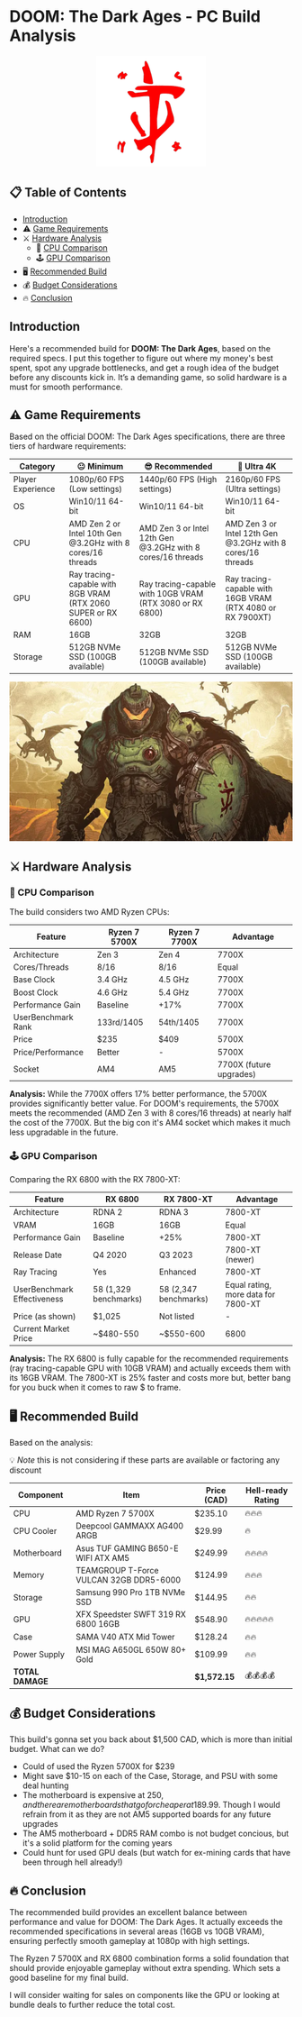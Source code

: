 # DOOM: The Dark Ages - PC Build Analysis

<p align="center">
  <img src="/images/slayer.png" width="196" height="196" />
</p>

## 📋 Table of Contents
- [Introduction](#introduction)
- ⚠️ [Game Requirements](#game-requirements)
- ⚔️ [Hardware Analysis](#hardware-analysis)
  - 🧠 [CPU Comparison](#cpu-comparison)
  - 🕹️ [GPU Comparison](#gpu-comparison)
- 🖥 [Recommended Build](#recommended-build)
- 💰 [Budget Considerations](#budget-considerations)
- 🔥 [Conclusion](#conclusion)

## Introduction

Here's a recommended build for **DOOM: The Dark Ages**, based on the required specs. I put this together to figure out where my money's best spent, spot any upgrade bottlenecks, and get a rough idea of the budget before any discounts kick in. It’s a demanding game, so solid hardware is a must for smooth performance.


## ⚠️ Game Requirements

Based on the official DOOM: The Dark Ages specifications, there are three tiers of hardware requirements:



| Category | 😐 Minimum | 😎 Recommended | 🤯 Ultra 4K |
|----------|---------|-------------|----------|
| Player Experience | 1080p/60 FPS (Low settings) | 1440p/60 FPS (High settings) | 2160p/60 FPS (Ultra settings) |
| OS | Win10/11 64-bit | Win10/11 64-bit | Win10/11 64-bit |
| CPU | AMD Zen 2 or Intel 10th Gen<br>@3.2GHz with 8 cores/16 threads | AMD Zen 3 or Intel 12th Gen<br>@3.2GHz with 8 cores/16 threads | AMD Zen 3 or Intel 12th Gen<br>@3.2GHz with 8 cores/16 threads |
| GPU | Ray tracing-capable with 8GB VRAM<br>(RTX 2060 SUPER or RX 6600) | Ray tracing-capable with 10GB VRAM<br>(RTX 3080 or RX 6800) | Ray tracing-capable with 16GB VRAM<br>(RTX 4080 or RX 7900XT) |
| RAM | 16GB | 32GB | 32GB |
| Storage | 512GB NVMe SSD (100GB available) | 512GB NVMe SSD (100GB available) | 512GB NVMe SSD (100GB available) |

<div style="text-align:center;">

![doom-dark-ages.jpg](/images/doom-dark-ages.jpg)

</div>

## ⚔️ Hardware Analysis

### 🧠 CPU Comparison

The build considers two AMD Ryzen CPUs:

| Feature | Ryzen 7 5700X | Ryzen 7 7700X | Advantage |
|---------|--------------|--------------|-----------|
| Architecture | Zen 3 | Zen 4 | 7700X |
| Cores/Threads | 8/16 | 8/16 | Equal |
| Base Clock | 3.4 GHz | 4.5 GHz | 7700X |
| Boost Clock | 4.6 GHz | 5.4 GHz | 7700X |
| Performance Gain | Baseline | +17% | 7700X |
| UserBenchmark Rank | 133rd/1405 | 54th/1405 | 7700X |
| Price | $235 | $409 | 5700X |
| Price/Performance | Better | - | 5700X |
| Socket | AM4 | AM5 | 7700X (future upgrades) |

**Analysis:** While the 7700X offers 17% better performance, the 5700X provides significantly better value. For DOOM's requirements, the 5700X meets the recommended (AMD Zen 3 with 8 cores/16 threads) at nearly half the cost of the 7700X. But the big con it's AM4 socket which makes it much less upgradable in the future.

### 🕹️ GPU Comparison

Comparing the RX 6800 with the RX 7800-XT:

| Feature | RX 6800 | RX 7800-XT | Advantage |
|---------|---------|------------|-----------|
| Architecture | RDNA 2 | RDNA 3 | 7800-XT |
| VRAM | 16GB | 16GB | Equal |
| Performance Gain | Baseline | +25% | 7800-XT |
| Release Date | Q4 2020 | Q3 2023 | 7800-XT (newer) |
| Ray Tracing | Yes | Enhanced | 7800-XT |
| UserBenchmark Effectiveness | 58 (1,329 benchmarks) | 58 (2,347 benchmarks) | Equal rating, more data for 7800-XT |
| Price (as shown) | $1,025 | Not listed | - |
| Current Market Price | ~$480-550 | ~$550-600 | 6800 |

**Analysis:** The RX 6800 is fully capable for the recommended requirements (ray tracing-capable GPU with 10GB VRAM) and actually exceeds them with its 16GB VRAM. The 7800-XT is 25% faster and costs more but, better bang for you buck when it comes to raw $ to frame. 

## 🖥 Recommended Build

Based on the analysis:

💡 *Note* this is not considering if these parts are available or factoring any discount 


| Component | Item | Price (CAD) | Hell-ready Rating |
|-----------|------|-------------|-------|
| CPU | AMD Ryzen 7 5700X | $235.10 | 🔥🔥🔥 |
| CPU Cooler | Deepcool GAMMAXX AG400 ARGB | $29.99 | 🔥 |
| Motherboard | Asus TUF GAMING B650-E WIFI ATX AM5 | $249.99 | 🔥🔥🔥🔥 |
| Memory | TEAMGROUP T-Force VULCAN 32GB DDR5-6000 | $124.99 | 🔥🔥🔥 |
| Storage | Samsung 990 Pro 1TB NVMe SSD | $144.95 | 🔥🔥 |
| GPU | XFX Speedster SWFT 319 RX 6800 16GB | $548.90 | 🔥🔥🔥🔥🔥 |
| Case | SAMA V40 ATX Mid Tower | $128.24 | 🔥🔥 |
| Power Supply | MSI MAG A650GL 650W 80+ Gold | $109.99 | 🔥🔥 |
| **TOTAL DAMAGE** | | **$1,572.15** | 💰💰💰💰 |

## 💰 Budget Considerations

This build's gonna set you back about $1,500 CAD, which is more than initial budget. What can we do?

- Could of used the Ryzen 5700X for $239 
- Might save $10-15 on each of the Case, Storage, and PSU with some deal hunting
- The motherboard is expensive at $250, and there are motherboards that go for cheaper at 189.99$. Though I would refrain from it as they are not AM5 supported boards for any future upgrades
- The AM5 motherboard + DDR5 RAM combo is not budget concious, but it's a solid platform for the coming years
- Could hunt for used GPU deals (but watch for ex-mining cards that have been through hell already!)

## 🔥 Conclusion

The recommended build provides an excellent balance between performance and value for DOOM: The Dark Ages. It actually exceeds the recommended specifications in several areas (16GB vs 10GB VRAM), ensuring perfectly smooth gameplay at 1080p with high settings.

The Ryzen 7 5700X and RX 6800 combination forms a solid foundation that should provide enjoyable gameplay without extra spending. Which sets a good baseline for my final build.

I will consider waiting for sales on components like the GPU or looking at bundle deals to further reduce the total cost.
